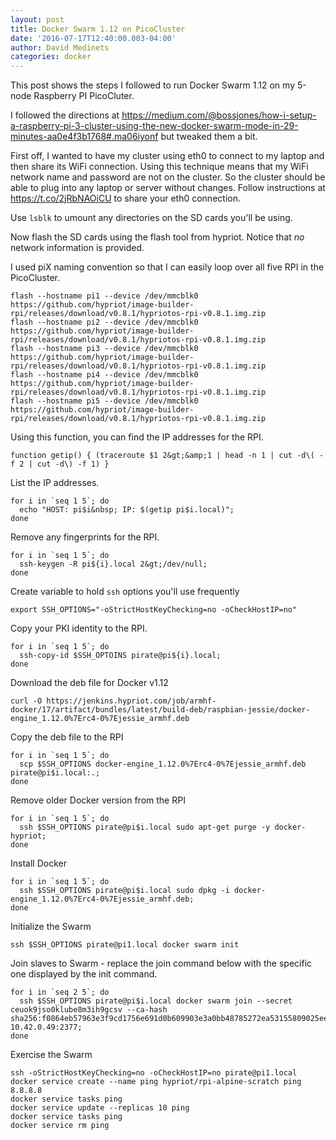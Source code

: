 ```yaml
---
layout: post
title: Docker Swarm 1.12 on PicoCluster
date: '2016-07-17T12:40:00.003-04:00'
author: David Medinets
categories: docker
---
```


This post shows the steps I followed to run Docker Swarm 1.12 on my 5-node Raspberry PI PicoCluter.


I followed the directions at https://medium.com/@bossjones/how-i-setup-a-raspberry-pi-3-cluster-using-the-new-docker-swarm-mode-in-29-minutes-aa0e4f3b1768#.ma06iyonf but tweaked them a bit.

First off, I wanted to have my cluster using eth0 to connect to my laptop and then share its WiFi connection. Using this technique means that my WiFi network name and password are not on the cluster. So the cluster should be able to plug into any laptop or server without changes. Follow instructions at https://t.co/2jRbNAOiCU to share your eth0 connection.

Use `lsblk` to umount any directories on the SD cards you'll be using.

Now flash the SD cards using the flash tool from hypriot. Notice that *no* network information is provided.

I used piX naming convention so that I can easily loop over all five RPI in the PicoCluster.

```
flash --hostname pi1 --device /dev/mmcblk0 https://github.com/hypriot/image-builder-rpi/releases/download/v0.8.1/hypriotos-rpi-v0.8.1.img.zip
flash --hostname pi2 --device /dev/mmcblk0 https://github.com/hypriot/image-builder-rpi/releases/download/v0.8.1/hypriotos-rpi-v0.8.1.img.zip
flash --hostname pi3 --device /dev/mmcblk0 https://github.com/hypriot/image-builder-rpi/releases/download/v0.8.1/hypriotos-rpi-v0.8.1.img.zip
flash --hostname pi4 --device /dev/mmcblk0 https://github.com/hypriot/image-builder-rpi/releases/download/v0.8.1/hypriotos-rpi-v0.8.1.img.zip
flash --hostname pi5 --device /dev/mmcblk0 https://github.com/hypriot/image-builder-rpi/releases/download/v0.8.1/hypriotos-rpi-v0.8.1.img.zip
```

Using this function, you can find the IP addresses for the RPI.

```
function getip() { (traceroute $1 2&gt;&amp;1 | head -n 1 | cut -d\( -f 2 | cut -d\) -f 1) }
```

List the IP addresses.

```
for i in `seq 1 5`; do 
  echo "HOST: pi$i&nbsp; IP: $(getip pi$i.local)"; 
done
```

Remove any fingerprints for the RPI.

```
for i in `seq 1 5`; do
  ssh-keygen -R pi${i}.local 2&gt;/dev/null; 
done
```

Create variable to hold `ssh` options you'll use frequently

```
export SSH_OPTIONS="-oStrictHostKeyChecking=no -oCheckHostIP=no"
```

Copy your PKI identity to the RPI.

```
for i in `seq 1 5`; do 
  ssh-copy-id $SSH_OPTOINS pirate@pi${i}.local; 
done
```

Download the deb file for Docker v1.12

```
curl -O https://jenkins.hypriot.com/job/armhf-docker/17/artifact/bundles/latest/build-deb/raspbian-jessie/docker-engine_1.12.0%7Erc4-0%7Ejessie_armhf.deb
```

Copy the deb file to the RPI

```
for i in `seq 1 5`; do 
  scp $SSH_OPTIONS docker-engine_1.12.0%7Erc4-0%7Ejessie_armhf.deb pirate@pi$i.local:.; 
done
```

Remove older Docker version from the RPI

```
for i in `seq 1 5`; do 
  ssh $SSH_OPTIONS pirate@pi$i.local sudo apt-get purge -y docker-hypriot; 
done
```

Install Docker

```
for i in `seq 1 5`; do 
  ssh $SSH_OPTIONS pirate@pi$i.local sudo dpkg -i docker-engine_1.12.0%7Erc4-0%7Ejessie_armhf.deb; 
done
```

Initialize the Swarm

```
ssh $SSH_OPTIONS pirate@pi1.local docker swarm init
```

Join slaves to Swarm - replace the join command below with the specific one displayed by the init command.


```
for i in `seq 2 5`; do 
  ssh $SSH_OPTIONS pirate@pi$i.local docker swarm join --secret ceuok9jso0klube8m3ih9gcsv --ca-hash sha256:f0864eb57963e3f9cd1756e691d0b609903e3a0bb48785272ea53155809025ee 10.42.0.49:2377;
done
```

Exercise the Swarm

```
ssh -oStrictHostKeyChecking=no -oCheckHostIP=no pirate@pi1.local
docker service create --name ping hypriot/rpi-alpine-scratch ping 8.8.8.8
docker service tasks ping
docker service update --replicas 10 ping
docker service tasks ping
docker service rm ping
```
